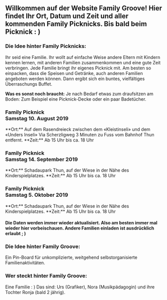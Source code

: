 <h2>Willkommen auf der Website Family Groove! Hier findet Ihr Ort, Datum und Zeit und aller kommenden Family Picknicks. Bis bald beim Picknick : )</h2>

<h3>Die Idee hinter Family Picknicks:</h3>
Ihr seid eine Familie. Ihr wollt auf einfache Weise andere Eltern mit Kindern kennen lernen, mit anderen Familien zusammenkommen und eine gute Zeit verbringen. Jede Familie bringt ihr eigenes Picknick mit. Am besten so einpacken, dass die Speisen und Getränke, auch anderen Familien angeboten werden können. Dann ergibt sich ein buntes, vielfältiges Überraschungs Buffet. 

**Was es sonst noch braucht:** Je nach Bedarf etwas zum draufsitzen am Boden: Zum Beispiel eine Picknick-Decke oder ein paar Badetücher. 

<h3>Family Picknick<br>Samstag 10. August 2019</h3>
**Ort:** Auf dem Rasendreieck zwischen dem «Kleistinseli» und dem «Unders Inseli» 
Via Scherzligweg 3 Minuten zu Fuss vom Bahnhof Thun entfernt.
**Zeit:** Ab 15 Uhr bis ca. 18 Uhr
<h3>Family Picknick<br>Samstag 14. September 2019</h3>
**Ort:** Schadaupark Thun, auf der Wiese in der Nähe des Kinderspielplatzes.
**Zeit:** Ab 15 Uhr bis ca. 18 Uhr 
<h3>Family Picknick<br>Samstag 5. Oktober 2019</h3>
**Ort:** Schadaupark Thun, auf der Wiese in der Nähe des Kinderspielplatzes.
**Zeit:** Ab 15 Uhr bis ca. 18 Uhr

<h4>Die Daten werden immer wieder aktualisiert. Also am besten immer mal wieder hier vorbeischauen.
Andere Familien einladen ist ausdrücklich erlaubt ; )</h4>

<h3>Die Idee hinter Family Groove:</h3>
Ein Pin-Board für unkomplizierte, weitgehend selbstorganisierte Familienaktivitäten. 

<h3>Wer steckt hinter Family Groove:</h3>
Eine Familie : ) Das sind: Urs (Grafiker), Nora (Musikpädagogin) und ihre Tochter Ronja (bald 2 jährig). 
